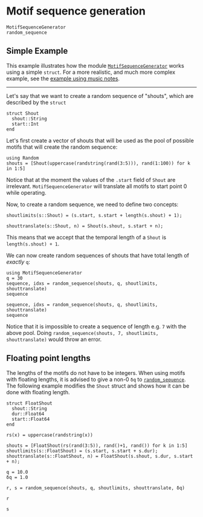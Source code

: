 # Motif sequence generation

```@docs
MotifSequenceGenerator
random_sequence
```

## Simple Example

This example illustrates how the module [`MotifSequenceGenerator`](@ref) works using
a simple `struct`. For a more realistic, and much more complex example, see the
[example using music notes](musicexample.md).

---

Let's say that we want to create a random sequence of "shouts", which
are described by the `struct`
```@example shout
struct Shout
  shout::String
  start::Int
end
```

Let's first create a vector of shouts that will be used as the pool of
possible motifs that will create the random sequence:
```@example shout
using Random
shouts = [Shout(uppercase(randstring(rand(3:5))), rand(1:100)) for k in 1:5]
```
Notice that at the moment the values of the `.start` field of `Shout` are irrelevant. `MotifSequenceGenerator` will translate all motifs to start point 0 while operating.

Now, to create a random sequence, we need to define two concepts:
```@example shout
shoutlimits(s::Shout) = (s.start, s.start + length(s.shout) + 1);

shouttranslate(s::Shout, n) = Shout(s.shout, s.start + n);
```
This means that we accept that the temporal length of a `Shout` is `length(s.shout) + 1`.

We can now create random sequences of shouts that have total length of
*exactly* `q`:
```@example shout
using MotifSequenceGenerator
q = 30
sequence, idxs = random_sequence(shouts, q, shoutlimits, shouttranslate)
sequence
```
```@example shout
sequence, idxs = random_sequence(shouts, q, shoutlimits, shouttranslate)
sequence
```
Notice that it is impossible to create a sequence of length e.g. `7` with the above pool. Doing `random_sequence(shouts, 7, shoutlimits, shouttranslate)` would throw an error.

## Floating point lengths
The lengths of the motifs do not have to be integers. When using motifs with floating lengths, it is advised to give a non-0 `δq` to [`random_sequence`](@ref). The following example modifies the `Shout` struct and shows how it can be done with floating length.

```@example shout
struct FloatShout
  shout::String
  dur::Float64
  start::Float64
end

rs(x) = uppercase(randstring(x))

shouts = [FloatShout(rs(rand(3:5)), rand()+1, rand()) for k in 1:5]
shoutlimits(s::FloatShout) = (s.start, s.start + s.dur);
shouttranslate(s::FloatShout, n) = FloatShout(s.shout, s.dur, s.start + n);

q = 10.0
δq = 1.0

r, s = random_sequence(shouts, q, shoutlimits, shouttranslate, δq)

r
```
```@example shout
s
```
